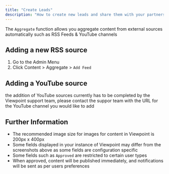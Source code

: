 ```yaml
---
title: "Create Leads"
description: "How to create new leads and share them with your partners"
---
```


The `Aggregate` function allows you aggregate content from external sources automatically such as RSS Feeds & YouTube channels

## Adding a new RSS source

1. Go to the Admin Menu
2. Click Content > Aggregate > `Add Feed`

## Adding a YouTube source

the addition of YouTube sources currently has to be completed by the Viewpoint support team, please contact the suppor team with the URL for the YouTube channel you would like to add

## Further Information

- The recommended image size for images for content in Viewpoint is 200px x 400px
- Some fields displayed in your instance of Viewpoint may differ from the screenshots above as some fields are configuration specific
- Some fields such as `Approved` are restricted to certain user types
- When approved, content will be published immediately, and notifications will be sent as per users preferences




